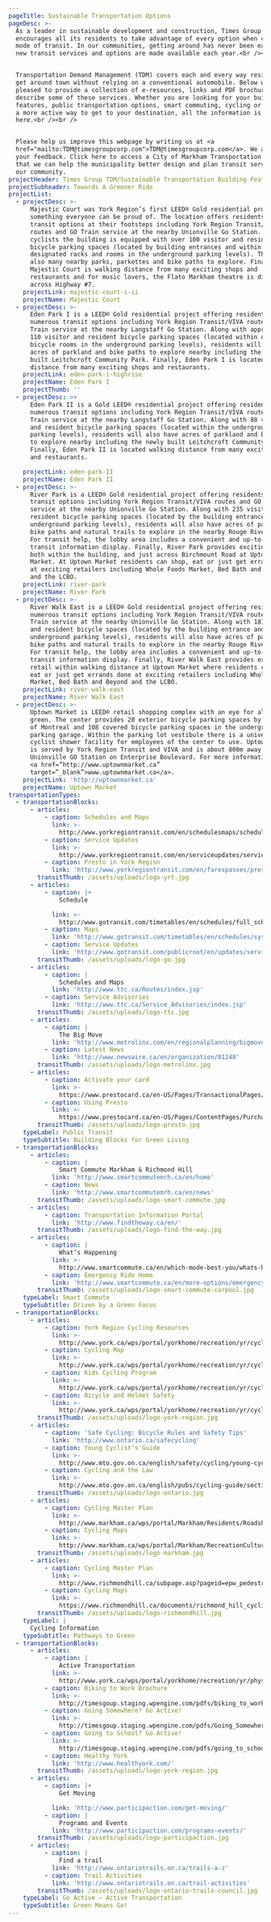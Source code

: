 ```yaml
---
pageTitle: Sustainable Transportation Options
pageDesc: >-
  As a leader in sustainable development and construction, Times Group
  encourages all its residents to take advantage of every option when choosing a
  mode of transit. In our communities, getting around has never been easier and
  new transit services and options are made available each year.<br /><br />


  Transportation Demand Management (TDM) covers each and every way residents can
  get around town without relying on a conventional automobile. Below we are
  pleased to provide a collection of e-resources, links and PDF brochures that
  describe some of these services. Whether you are looking for your building TDM
  features, public transportation options, smart commuting, cycling or just need
  a more active way to get to your destination, all the information is right
  here.<br /><br />


  Please help us improve this webpage by writing us at <a
  href="mailto:TDM@timesgroupcorp.com">TDM@timesgroupcorp.com</a>. We appreciate
  your feedback. Click here to access a City of Markham Transportation Survey so
  that we can help the municipality better design and plan transit services in
  our community.
projectHeader: Times Group TDM/Sustainable Transportation Building Features
projectSubheader: Towards A Greener Ride
projectList:
  - projectDesc: >-
      Majestic Court was York Region’s first LEED® Gold residential project –
      something everyone can be proud of. The location offers residents numerous
      transit options at their footsteps including York Region Transit/VIVA
      routes and GO Train service at the nearby Unionville Go Station. For
      cyclists the building is equipped with over 100 visitor and resident
      bicycle parking spaces (located by building entrances and within
      designated racks and rooms in the underground parking levels). There are
      also many nearby parks, parkettes and bike paths to explore. Finally,
      Majestic Court is walking distance from many exciting shops and
      restaurants and for music lovers, the Flato Markham theatre is directly
      across Highway #7.
    projectLink: majestic-court-i-ii
    projectName: Majestic Court
  - projectDesc: >-
      Eden Park I is a LEED® Gold residential project offering residents
      numerous transit options including York Region Transit/VIVA routes and GO
      Train service at the nearby Langstaff Go Station. Along with approximately
      110 visitor and resident bicycle parking spaces (located within dedicated
      bicycle rooms in the underground parking levels), residents will also have
      acres of parkland and bike paths to explore nearby including the newly
      built Leitchcroft Community Park. Finally, Eden Park I is located walking
      distance from many exciting shops and restaurants.
    projectLink: eden-park-i-highrise
    projectName: Eden Park I
    projectThumb: ''
  - projectDesc: >+
      Eden Park II is a Gold LEED® residential project offering residents
      numerous transit options including York Region Transit/VIVA routes and GO
      Train service at the nearby Langstaff Go Station. Along with 88 visitor
      and resident bicycle parking spaces (located within the underground
      parking levels), residents will also have acres of parkland and bike paths
      to explore nearby including the newly built Leitchcroft Community Park.
      Finally, Eden Park II is located walking distance from many exciting shops
      and restaurants.

    projectLink: eden-park-II
    projectName: Eden Park II
  - projectDesc: >-
      River Park is a LEED® Gold residential project offering residents numerous
      transit options including York Region Transit/VIVA routes and GO Train
      service at the nearby Unionville Go Station. Along with 235 visitor and
      resident bicycle parking spaces (located by the building entrance and
      underground parking levels), residents will also have acres of parkland,
      bike paths and natural trails to explore in the nearby Rouge River Valley.
      For transit help, the lobby area includes a convenient and up-to-date
      transit information display. Finally, River Park provides exciting retail
      both within the building, and just across Birchmount Road at Uptown
      Market. At Uptown Market residents can shop, eat or just get errands done
      at exciting retailers including Whole Foods Market, Bed Bath and Beyond
      and the LCBO.
    projectLink: river-park
    projectName: River Park
  - projectDesc: >-
      River Walk East is a LEED® Gold residential project offering residents
      numerous transit options including York Region Transit/VIVA routes and GO
      Train service at the nearby Unionville Go Station. Along with 181 visitor
      and resident bicycle spaces (located by the building entrance and
      underground parking levels), residents will also have acres of parkland,
      bike paths and natural trails to explore in the nearby Rouge River Valley.
      For transit help, the lobby area includes a convenient and up-to-date
      transit information display. Finally, River Walk East provides exciting
      retail within walking distance at Uptown Market where residents can shop,
      eat or just get errands done at exciting retailers including Whole Foods
      Market, Bed Bath and Beyond and the LCBO.
    projectLink: river-walk-east
    projectName: River Walk East
  - projectDesc: >-
      Uptown Market is LEED® retail shopping complex with an eye for all things
      green. The center provides 20 exterior bicycle parking spaces by the Bank
      of Montreal and 108 covered bicycle parking spaces in the underground
      parking garage. Within the parking lot vestibule there is a universal
      cyclist shower facility for employees of the center to use. Uptown Market
      is served by York Region Transit and VIVA and is about 800m away from the
      Unionville GO Station on Enterprise Boulevard. For more information visit
      <a href=”http://www.uptownmarket.ca”
      target=”_blank”>www.uptownmarket.ca</a>.
    projectLink: 'http://uptownmarket.ca'
    projectName: Uptown Market
transportationTypes:
  - transportationBlocks:
      - articles:
          - caption: Schedules and Maps
            link: >-
              http://www.yorkregiontransit.com/en/schedulesmaps/schedulesmaps.asp
          - caption: Service Updates
            link: >-
              http://www.yorkregiontransit.com/en/serviceupdates/serviceupdates.asp
          - caption: Presto in York Region
            link: 'http://www.yorkregiontransit.com/en/farespasses/presto.asp'
        transitThumb: /assets/uploads/logo-yrt.jpg
      - articles:
          - caption: |+
              Schedule

            link: >-
              http://www.gotransit.com/timetables/en/schedules/full_schedules.aspx
          - caption: Maps
            link: 'http://www.gotransit.com/timetables/en/schedules/sysmap.aspx'
          - caption: Service Updates
            link: 'http://www.gotransit.com/publicroot/en/updates/servicestatus.aspx'
        transitThumb: /assets/uploads/logo-go.jpg
      - articles:
          - caption: |
              Schedules and Maps
            link: 'http://www.ttc.ca/Routes/index.jsp'
          - caption: Service Advisories
            link: 'http://www.ttc.ca/Service_Advisories/index.jsp'
        transitThumb: /assets/uploads/logo-ttc.jpg
      - articles:
          - caption: |
              The Big Move
            link: 'http://www.metrolinx.com/en/regionalplanning/bigmove/big_move.aspx'
          - caption: Latest News
            link: 'http://www.newswire.ca/en/organization/81248'
        transitThumb: /assets/uploads/logo-metrolinx.jpg
      - articles:
          - caption: Activate your card
            link: >-
              https://www.prestocard.ca/en-US/Pages/TransactionalPages/ActivateFarecard.aspx
          - caption: Using Presto
            link: >-
              https://www.prestocard.ca/en-US/Pages/ContentPages/PurchaseRegister.aspx
        transitThumb: /assets/uploads/logo-presto.jpg
    typeLabel: Public Transit
    typeSubtitle: Building Blocks for Green Living
  - transportationBlocks:
      - articles:
          - caption: |
              Smart Commute Markham & Richmond Hill
            link: 'http://www.smartcommutemrh.ca/en/home'
          - caption: News
            link: 'http://www.smartcommutemrh.ca/en/news'
        transitThumb: /assets/uploads/logo-smart-commute.jpg
      - articles:
          - caption: Transportation Information Portal
            link: 'http://www.findtheway.ca/en/'
        transitThumb: /assets/uploads/logo-find-the-way.jpg
      - articles:
          - caption: |
              What’s Happening
            link: >-
              http://www.smartcommute.ca/en/which-mode-best-you/whats-happening/smart-commute-blog
          - caption: Emergency Ride Home
            link: 'http://www.smartcommute.ca/en/more-options/emergency-ride-home-cms'
        transitThumb: /assets/uploads/logo-smart-commute-carpool.jpg
    typeLabel: Smart Commute
    typeSubtitle: Driven by a Green Focus
  - transportationBlocks:
      - articles:
          - caption: York Region Cycling Resources
            link: >-
              http://www.york.ca/wps/portal/yorkhome/recreation/yr/cycling/!ut/p/a0/04_Sj9CPykssy0xPLMnMz0vMAfGjzOI9Hd09PTy8Dbz8TSycDRwN_B29jMwtDFxDDPQLsh0VARDiQl0!/#.UuGawhD8WM8)
          - caption: Cycling Map
            link: >-
              http://www.york.ca/wps/portal/yorkhome/recreation/yr/cycling/cyclingmap/cyclingmap/!ut/p/a1/rVJdb4IwFP01PpJeENr62LgPwKkzM1F4MbUg1klB7Mzcrx-QzW0Pjpi0T-fe3Jyec-5FMVqiWPGTzLiWheL7po7xKmCPge-PIJy6dAgMpix0CIX7OaAFilEslC71FkXnaiUKpVOle3Auqte6OGqp39rGtsjTHlSpqNKWvQfiLPZSZReQ8_I3bphLnqVJepSZaishExQR8BKcrB1rLVJuuYMEW5RgYXHAeEBckkBCauFRLRyuPAZdvsKugfoDpxoPx1kjUm8tqTYFWn6pv4DGxh-MIrk7HGJWh9Yk9a7R0nBq7UZq7Y7jYt8eQgj-lELwQJ69O-rbgJ2OgdH3wD_pRXW85Fo8dgDo5cZ9dRA6pgltw4TMtGVmWmHQN63QNOHMdIYz02czu91ymed0t3ny9hnVg2DnlaeP-SbPV5OJxdcU-j-NMfsEyBDPTw!!/dl5/d5/L2dBISEvZ0FBIS9nQSEh/#.Ut6ZmxD8WM8
          - caption: Kids Cycling Program
            link: >-
              http://www.york.ca/wps/portal/yorkhome/recreation/yr/cycling/kidscyclingprogram/!ut/p/a1/rVLLboMwEPyWHjgiLxAMOaL0AaR5qZEKXCLXOMRJMIS4adOvr0GpemmKItm3WY3HM7NGGUpQJsiJF0TySpB9izO8ioKnKAzHEM8G_ggCmAWx7fnwsAT0ijKUUSFruUHpuVnRSkgmpAHnqtkpcJRcvneDTVUyAxpGG9apG0DPdM9FYcCO58cLqJuqaEjZqtakYDk78kJ0iPIcpbaHfeZgahJqOeYAMDMJoblJhzmlGFNwh0NlOlWm4coJoC9T3EdQD9jNZDQpWpNyY3KxrlBySYCSP-KoG3x7OGSBKqtt6FOiRGNb3RaUZ9se4NAaQQzhzIfo0Zu7935oAbZ7COMfwj-tpapW71otVgTo5cY99QjaugUtzYKB7siBboeRo9uhbsGF7g4Xur_N4vbIdVn62_Wzu9-eHeDzslxNpyZ588Fx69PXcv07-Lj7Btzq-LU!/dl5/d5/L2dBISEvZ0FBIS9nQSEh/#.Ut6Z2RD8WM8
          - caption: Bicycle and Helmet Safety
            link: >-
              http://www.york.ca/wps/portal/yorkhome/recreation/yr/cycling/bicyclesandhelmetsafety/bicycleandhelmetsafety/!ut/p/a1/vVJdb4IwFP01PJJeQKE-Nu4DcOrMTAa8GCwF6qAgdGbs1w_I5pItjpiQ9ann9Obce84tCpCHAhGeeBJKXogw63Bg7hxy79j2Atz1BM-BwJq4uoXhdgvoGQUooEKWMkV-U-1oISQTUoGmqF5aUEsuX3siLXKmQMVoxXp1BWhDMy4SBfa8u7I6FFHKspzJOoyZbM4PP_iuZRkmLGI1T0SPKI-QbzANm4ZBVaB0pk4ws1Rs4RZGOgWNzVgYRa0jv3UEFw6BIcPuUEHbQK-W82XSDSlTlYu4QN6nV-Rd8Hp--MUjnx-Ox4C0MXfZvknk_VfO_XJbt7o-MW1tDi7YawzOnfU4vcG2BqY-ULD4Kvgjb79diHUpUM0B9HTlhgcE9bEFtZEFydiWydgTOsbYE44tuBk7w83Y32ZzveUyz_EhfphmCZYz5zAtT-_bOM93q5Ua7jEY38SSfACTHnwv/dl5/d5/L2dBISEvZ0FBIS9nQSEh/#.Ut6akxD8WM8
        transitThumb: /assets/uploads/logo-york-region.jpg
      - articles:
          - caption: 'Safe Cycling: Bicycle Rules and Safety Tips'
            link: 'http://www.ontario.ca/safecycling'
          - caption: Young Cyclist’s Guide
            link: >-
              http://www.mto.gov.on.ca/english/safety/cycling/young-cyclist-guide/
          - caption: Cycling and the Law
            link: >-
              http://www.mto.gov.on.ca/english/pubs/cycling-guide/section5.0.shtml
        transitThumb: /assets/uploads/logo-ontario.jpg
      - articles:
          - caption: Cycling Master Plan
            link: >-
              http://www.markham.ca/wps/portal/Markham/Residents/RoadsParking/BicycleRoutesAndLanes/CyclingMasterPlan/!ut/p/a1/hZDLbsIwEEW_pYts7YmMY9Oda8AYkgajBoI3VUBpSJUHCmny-w2PTaWWzm5G5-heDbY4xrZKujxL2ryukuKyW-99xNdCzl7BMPXmgp6uprMVCxZLSQZgNwBSifmI-QAQqQloZl6iMFgS0N7ND5WU_oYbY9Rw1HNBdUBAUvfuwx8j4L_8LbZX5FGDK_AgYoFtvi9RfygRIAKEcW885gxcSlx6aSiqPeEZtk36kTZpg76a4TPHtj2dnx1woO97lNV1VqTokDjwm3Gszy2Of4D4VEYxfNKi88XTNxAs918!/dl5/d5/L2dBISEvZ0FBIS9nQSEh/
          - caption: Cycling Maps
            link: >-
              http://www.markham.ca/wps/portal/Markham/RecreationCulture/ParksAndPathways/CyclingMaps
        transitThumb: /assets/uploads/logo-markham.jpg
      - articles:
          - caption: Cycling Master Plan
            link: >-
              http://www.richmondhill.ca/subpage.asp?pageid=epw_pedestrian_cycling_master_plan
          - caption: Cycling Maps
            link: >-
              https://www.richmondhill.ca/documents/richmond_hill_cycling_map.pdf
        transitThumb: /assets/uploads/logo-richmondhill.jpg
    typeLabel: |
      Cycling Information
    typeSubtitle: Pathways to Green
  - transportationBlocks:
      - articles:
          - caption: |
              Active Transportation
            link: >-
              http://www.york.ca/wps/portal/yorkhome/recreation/yr/physicalactivity/activetransportation/activetransportation/!ut/p/a1/vZLLboMwEEW_hiXyAAGcpZU-gDRJo0YqsIkc83IaHgE3Kv36Am1VqUqKIln1ynM1up5zxyhEPgoLeuIpFbws6KGvQ2vrknvXcebgrSZ4BgRWxNNtDLcbQM8oRCErRCUyFLT1lpWFiAuhQFvWL13RCC5eByEr81iBOmZ1PLgrUGVtwxk9UCb4iYtWgeEWi5oWTVXW4qvvnNo_W9E0juKGp58V4xEKqMkMSnGiMmpgdaJjpu5sqqmWQS0rMiJssmlHFXRUcOEQGIP2xhq6B_R6MVuk_ZAiU3mRlMj_zYv8s2QXVBTw_fEYki7uPuM3gfz_zHtYdEet6xPL0WbggbPC4N7Zj-YNdjSw9JGG-XfDH7kH3WLsS8FqLqCnKzc9YqjLNtQkGxLZyET2hK4he0LZhmvZGa5lf5v19chVnuN98mAeUiym7t6sTu-bJM-3y6VKdxiMH2FBPgCk6R44/dl5/d5/L2dBISEvZ0FBIS9nQSEh/#.Ut6h-BD8WM8
          - caption: Biking to Work Brochure
            link: >-
              http://timesgoup.staging.wpengine.com/pdfs/biking_to_work_brochure.pdf
          - caption: Going Somewhere? Go Active!
            link: >-
              http://timesgoup.staging.wpengine.com/pdfs/Going_Somewhere_Go_Active_Brochure.pdf
          - caption: Going to School? Go Active!
            link: >-
              http://timesgoup.staging.wpengine.com/pdfs/going_to_school_4237.pdf
          - caption: Healthy York
            link: 'http://www.healthyork.com/'
        transitThumb: /assets/uploads/logo-york-region.jpg
      - articles:
          - caption: |+
              Get Moving

            link: 'http://www.participaction.com/get-moving/'
          - caption: |
              Programs and Events
            link: 'http://www.participaction.com/programs-events/'
        transitThumb: /assets/uploads/logo-participaction.jpg
      - articles:
          - caption: |
              Find a trail
            link: 'http://www.ontariotrails.on.ca/trails-a-z'
          - caption: Trail Activities
            link: 'http://www.ontariotrails.on.ca/trail-activities'
        transitThumb: /assets/uploads/logo-ontario-trails-council.jpg
    typeLabel: Go Active – Active Transportation
    typeSubtitle: Green Means Go!
---
```


